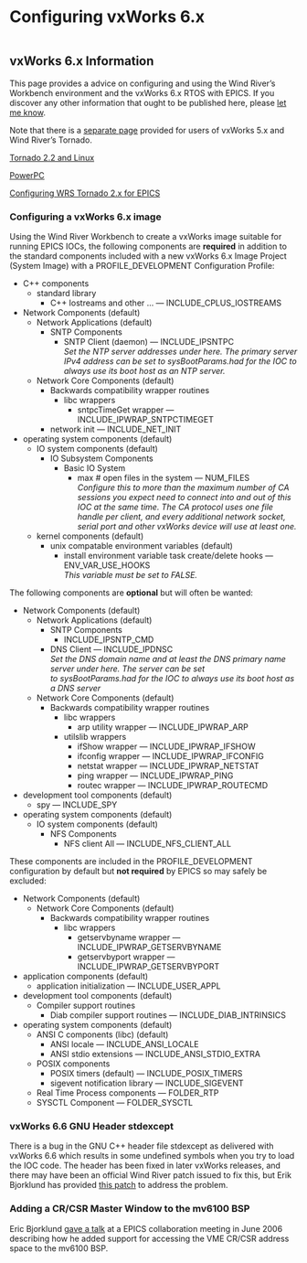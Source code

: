 # Configuring vxWorks 6.x

```{tags} developer, advanced
```

## vxWorks 6.x Information

This page provides a advice on configuring and using the Wind River’s Workbench environment and the vxWorks 6.x RTOS with EPICS. If you discover any other information that ought to be published here, please [let me know](mailto:anj@anl.dot.gov).

Note that there is a [separate page](vxworks6_tornado) provided for users of vxWorks 5.x and Wind River’s Tornado.

[Tornado 2.2 and Linux](https://epics-controls.org/resources-and-support/documents/howto-documents/vxworks6/t2-2-linux/)

[PowerPC](https://epics-controls.org/resources-and-support/documents/howto-documents/vxworks6/powerpc/)

[Configuring WRS Tornado 2.x for EPICS](https://epics-controls.org/resources-and-support/documents/howto-documents/vxworks6/t20xconfig/)

### Configuring a vxWorks 6.x image

Using the Wind River Workbench to create a vxWorks image suitable for running EPICS IOCs, the following components are **required** in addition to the standard components included with a new vxWorks 6.x Image Project (System Image) with a PROFILE\_DEVELOPMENT Configuration Profile:

*   C++ components
    *   standard library
        *   C++ Iostreams and other … — INCLUDE\_CPLUS\_IOSTREAMS
*   Network Components (default)
    *   Network Applications (default)
        *   SNTP Components
            *   SNTP Client (daemon) — INCLUDE\_IPSNTPC  
                _Set the NTP server addresses under here. The primary server IPv4 address can be set to sysBootParams.had for the IOC to always use its boot host as an NTP server._
    *   Network Core Components (default)
        *   Backwards compatibility wrapper routines
            *   libc wrappers
                *   sntpcTimeGet wrapper — INCLUDE\_IPWRAP\_SNTPCTIMEGET
        *   network init — INCLUDE\_NET\_INIT
*   operating system components (default)
    *   IO system components (default)
        *   IO Subsystem Components
            *   Basic IO System
                *   max # open files in the system — NUM\_FILES  
                    _Configure this to more than the maximum number of CA sessions you expect need to connect into and out of this IOC at the same time. The CA protocol uses one file handle per client, and every additional network socket, serial port and other vxWorks device will use at least one._
    *   kernel components (default)
        *   unix compatable environment variables (default)
            *   install environment variable task create/delete hooks — ENV\_VAR\_USE\_HOOKS  
                _This variable must be set to FALSE._

The following components are **optional** but will often be wanted:

*   Network Components (default)
    *   Network Applications (default)
        *   SNTP Components
            *   INCLUDE\_IPSNTP\_CMD
        *   DNS Client — INCLUDE\_IPDNSC  
            _Set the DNS domain name and at least the DNS primary name server under here. The server can be set to sysBootParams.had for the IOC to always use its boot host as a DNS server_
    *   Network Core Components (default)
        *   Backwards compatibility wrapper routines
            *   libc wrappers
                *   arp utility wrapper — INCLUDE\_IPWRAP\_ARP
            *   utilslib wrappers
                *   ifShow wrapper — INCLUDE\_IPWRAP\_IFSHOW
                *   ifconfig wrapper — INCLUDE\_IPWRAP\_IFCONFIG
                *   netstat wrapper — INCLUDE\_IPWRAP\_NETSTAT
                *   ping wrapper — INCLUDE\_IPWRAP\_PING
                *   routec wrapper — INCLUDE\_IPWRAP\_ROUTECMD
*   development tool components (default)
    *   spy — INCLUDE\_SPY
*   operating system components (default)
    *   IO system components (default)
        *   NFS Components
            *   NFS client All — INCLUDE\_NFS\_CLIENT\_ALL

These components are included in the PROFILE\_DEVELOPMENT configuration by default but **not required** by EPICS so may safely be excluded:

*   Network Components (default)
    *   Network Core Components (default)
        *   Backwards compatibility wrapper routines
            *   libc wrappers
                *   getservbyname wrapper — INCLUDE\_IPWRAP\_GETSERVBYNAME
                *   getservbyport wrapper — INCLUDE\_IPWRAP\_GETSERVBYPORT
*   application components (default)
    *   application initialization — INCLUDE\_USER\_APPL
*   development tool components (default)
    *   Compiler support routines
        *   Diab compiler support routines — INCLUDE\_DIAB\_INTRINSICS
*   operating system components (default)
    *   ANSI C components (libc) (default)
        *   ANSI locale — INCLUDE\_ANSI\_LOCALE
        *   ANSI stdio extensions — INCLUDE\_ANSI\_STDIO\_EXTRA
    *   POSIX components
        *   POSIX timers (default) — INCLUDE\_POSIX\_TIMERS
        *   sigevent notification library — INCLUDE\_SIGEVENT
    *   Real Time Process components — FOLDER\_RTP
    *   SYSCTL Component — FOLDER\_SYSCTL

### vxWorks 6.6 GNU Header stdexcept

There is a bug in the GNU C++ header file stdexcept as delivered with vxWorks 6.6 which results in some undefined symbols when you try to load the IOC code. The header has been fixed in later vxWorks releases, and there may have been an official Wind River patch issued to fix this, but Erik Bjorklund has provided [this patch](https://epics.anl.gov/base/vxWorks6.6-gnu-stdexcept.patch) to address the problem.

### Adding a CR/CSR Master Window to the mv6100 BSP

Eric Bjorklund [gave a talk](https://epics.anl.gov/meetings/2006-06/RecDevDrv_Support/Support_for_CR-CSR_Addressing.pdf) at a EPICS collaboration meeting in June 2006 describing how he added support for accessing the VME CR/CSR address space to the mv6100 BSP.
